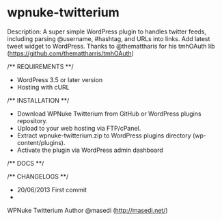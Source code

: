wpnuke-twitterium
=================

Description: A super simple WordPress plugin to handles twitter feeds, including parsing @username, #hashtag, and URLs into links. Add latest tweet widget to WordPress. Thanks to @themattharis for his tmhOAuth lib (https://github.com/themattharris/tmhOAuth)

/** REQUIREMENTS **/
- WordPress 3.5 or later version
- Hosting with cURL

/** INSTALLATION **/
- Download WPNuke Twitterium from GitHub or WordPress plugins repository.
- Upload to your web hosting via FTP/cPanel.
- Extract wpnuke-twitterium.zip to WordPress plugins directory (wp-content/plugins).
- Activate the plugin via WordPress admin dashboard

/** DOCS **/

/** CHANGELOGS **/
- 20/06/2013  First commit
- 

WPNuke Twitterium
Author  @masedi (http://masedi.net/)

